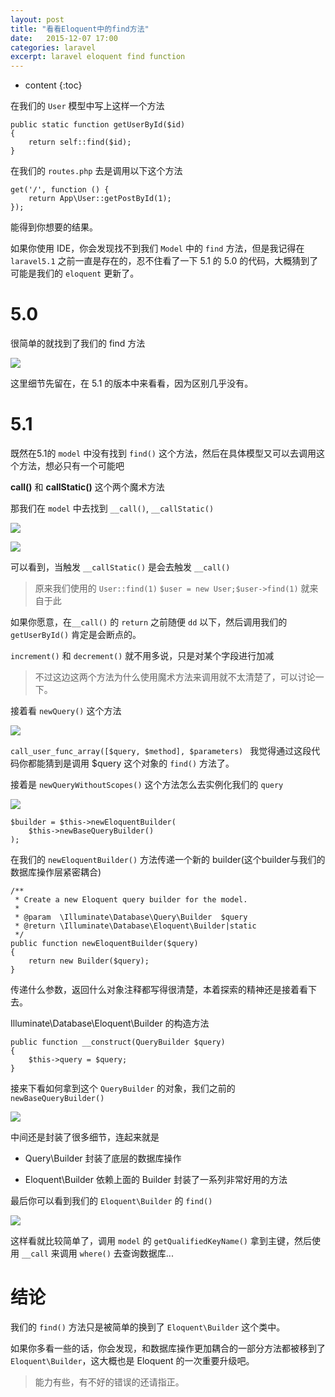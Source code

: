 ```yaml
---
layout: post
title: "看看Eloquent中的find方法"
date:   2015-12-07 17:00
categories: laravel
excerpt: laravel eloquent find function
---
```


* content
{:toc}

在我们的 `User` 模型中写上这样一个方法

    public static function getUserById($id)
    {
        return self::find($id);
    }

在我们的 `routes.php` 去是调用以下这个方法

    get('/', function () {
        return App\User::getPostById(1);
    });

能得到你想要的结果。

如果你使用 IDE，你会发现找不到我们 `Model` 中的 `find` 方法，但是我记得在 `laravel5.1` 之前一直是存在的，忍不住看了一下 5.1 的 5.0 的代码，大概猜到了可能是我们的 `eloquent` 更新了。

# 5.0

很简单的就找到了我们的 find 方法

![](http://ww1.sinaimg.cn/mw690/baa3278fgw1eyr76tm7yij20ld0esgms.jpg)

这里细节先留在，在 5.1 的版本中来看看，因为区别几乎没有。

# 5.1

既然在5.1的 `model` 中没有找到 `find()` 这个方法，然后在具体模型又可以去调用这个方法，想必只有一个可能吧

**__call()__** 和 **__callStatic()__** 这个两个魔术方法

那我们在 `model` 中去找到 `__call()`, `__callStatic()`

![](http://ww2.sinaimg.cn/mw690/baa3278fgw1eyr7dn0uzjj20jc0ez0u2.jpg)

![](http://ww2.sinaimg.cn/mw690/baa3278fgw1eyrggn2sjuj20hk0d5dgj.jpg)

可以看到，当触发 `__callStatic()` 是会去触发 `__call()`

> 原来我们使用的 `User::find(1)` `$user = new User;$user->find(1)` 就来自于此

如果你愿意，在`__call()` 的 `return` 之前随便 `dd` 以下，然后调用我们的 `getUserById()` 肯定是会断点的。

`increment()` 和 `decrement()` 就不用多说，只是对某个字段进行加减

> 不过这边这两个方法为什么使用魔术方法来调用就不太清楚了，可以讨论一下。

接着看 `newQuery()` 这个方法

![](http://ww2.sinaimg.cn/mw690/baa3278fgw1eyr7talyxsj20ee09jt9b.jpg)

`call_user_func_array([$query, $method], $parameters) ` 我觉得通过这段代码你都能猜到是调用 $query 这个对象的 `find()` 方法了。

接着是 `newQueryWithoutScopes()` 这个方法怎么去实例化我们的 `query`

![](http://ww3.sinaimg.cn/mw690/baa3278fgw1eyr7xpjk9fj20mr0dqmyl.jpg)

    $builder = $this->newEloquentBuilder(
        $this->newBaseQueryBuilder()
    );

在我们的 `newEloquentBuilder()` 方法传递一个新的 builder(这个builder与我们的数据库操作层紧密耦合)

    /**
     * Create a new Eloquent query builder for the model.
     *
     * @param  \Illuminate\Database\Query\Builder  $query
     * @return \Illuminate\Database\Eloquent\Builder|static
     */
    public function newEloquentBuilder($query)
    {
        return new Builder($query);
    }

传递什么参数，返回什么对象注释都写得很清楚，本着探索的精神还是接着看下去。

Illuminate\Database\Eloquent\Builder 的构造方法

    public function __construct(QueryBuilder $query)
    {
        $this->query = $query;
    }

接来下看如何拿到这个 `QueryBuilder` 的对象，我们之前的 `newBaseQueryBuilder()`

![](http://ww4.sinaimg.cn/mw690/baa3278fgw1eyr87h5gr2j20ki0aw3zd.jpg)

中间还是封装了很多细节，连起来就是

* Query\Builder 封装了底层的数据库操作

* Eloquent\Builder 依赖上面的 Builder 封装了一系列非常好用的方法

最后你可以看到我们的 `Eloquent\Builder` 的 `find()`

![](http://ww1.sinaimg.cn/mw690/baa3278fgw1eyrfo08un6j20om0hb0tz.jpg)

这样看就比较简单了，调用 `model` 的 `getQualifiedKeyName()` 拿到主键，然后使用 `__call` 来调用 `where()` 去查询数据库...

# 结论

我们的 `find()` 方法只是被简单的换到了 `Eloquent\Builder` 这个类中。

如果你多看一些的话，你会发现，和数据库操作更加耦合的一部分方法都被移到了 `Eloquent\Builder`，这大概也是 Eloquent 的一次重要升级吧。

> 能力有些，有不好的错误的还请指正。

